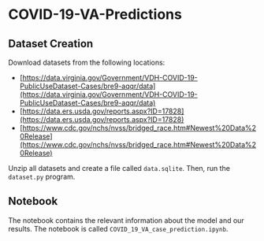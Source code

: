 # COVID-19-VA-Predictions

## Dataset Creation

Download datasets from the following locations:

- [https://data.virginia.gov/Government/VDH-COVID-19-PublicUseDataset-Cases/bre9-aqqr/data](https://data.virginia.gov/Government/VDH-COVID-19-PublicUseDataset-Cases/bre9-aqqr/data)
- [https://data.ers.usda.gov/reports.aspx?ID=17828](https://data.ers.usda.gov/reports.aspx?ID=17828)
- [https://www.cdc.gov/nchs/nvss/bridged_race.htm#Newest%20Data%20Release](https://www.cdc.gov/nchs/nvss/bridged_race.htm#Newest%20Data%20Release)

Unzip all datasets and create a file called `data.sqlite`. Then, run the `dataset.py` program.

## Notebook

The notebook contains the relevant information about the model and our results. The notebook is called `COVID_19_VA_case_prediction.ipynb`.
